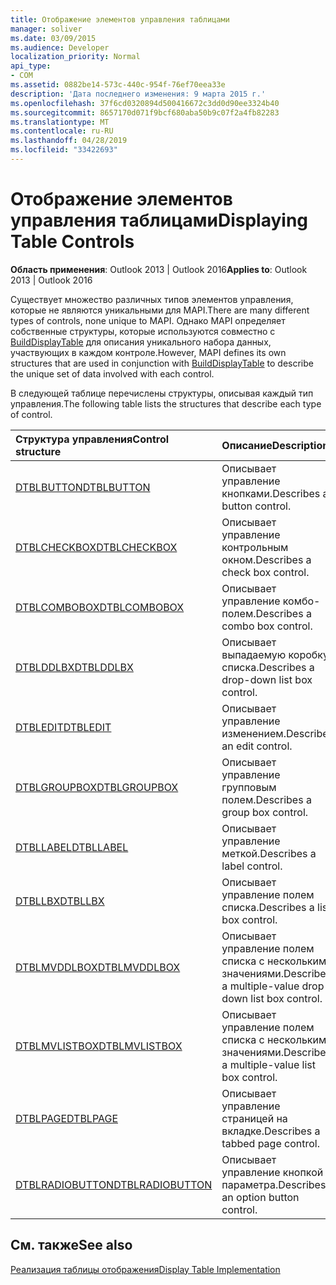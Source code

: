 ```yaml
---
title: Отображение элементов управления таблицами
manager: soliver
ms.date: 03/09/2015
ms.audience: Developer
localization_priority: Normal
api_type:
- COM
ms.assetid: 0882be14-573c-440c-954f-76ef70eea33e
description: 'Дата последнего изменения: 9 марта 2015 г.'
ms.openlocfilehash: 37f6cd0320894d500416672c3dd0d90ee3324b40
ms.sourcegitcommit: 8657170d071f9bcf680aba50b9c07f2a4fb82283
ms.translationtype: MT
ms.contentlocale: ru-RU
ms.lasthandoff: 04/28/2019
ms.locfileid: "33422693"
---
```

# <a name="displaying-table-controls"></a><span data-ttu-id="b933e-103">Отображение элементов управления таблицами</span><span class="sxs-lookup"><span data-stu-id="b933e-103">Displaying Table Controls</span></span>

  
  
<span data-ttu-id="b933e-104">**Область применения**: Outlook 2013 | Outlook 2016</span><span class="sxs-lookup"><span data-stu-id="b933e-104">**Applies to**: Outlook 2013 | Outlook 2016</span></span> 
  
<span data-ttu-id="b933e-105">Существует множество различных типов элементов управления, которые не являются уникальными для MAPI.</span><span class="sxs-lookup"><span data-stu-id="b933e-105">There are many different types of controls, none unique to MAPI.</span></span> <span data-ttu-id="b933e-106">Однако MAPI определяет собственные структуры, которые используются совместно с [BuildDisplayTable](builddisplaytable.md) для описания уникального набора данных, участвующих в каждом контроле.</span><span class="sxs-lookup"><span data-stu-id="b933e-106">However, MAPI defines its own structures that are used in conjunction with [BuildDisplayTable](builddisplaytable.md) to describe the unique set of data involved with each control.</span></span> 
  
<span data-ttu-id="b933e-107">В следующей таблице перечислены структуры, описывая каждый тип управления.</span><span class="sxs-lookup"><span data-stu-id="b933e-107">The following table lists the structures that describe each type of control.</span></span> 
  
|<span data-ttu-id="b933e-108">**Структура управления**</span><span class="sxs-lookup"><span data-stu-id="b933e-108">**Control structure**</span></span>|<span data-ttu-id="b933e-109">**Описание**</span><span class="sxs-lookup"><span data-stu-id="b933e-109">**Description**</span></span>|
|:-----|:-----|
|[<span data-ttu-id="b933e-110">DTBLBUTTON</span><span class="sxs-lookup"><span data-stu-id="b933e-110">DTBLBUTTON</span></span>](dtblbutton.md) <br/> |<span data-ttu-id="b933e-111">Описывает управление кнопками.</span><span class="sxs-lookup"><span data-stu-id="b933e-111">Describes a button control.</span></span>  <br/> |
|[<span data-ttu-id="b933e-112">DTBLCHECKBOX</span><span class="sxs-lookup"><span data-stu-id="b933e-112">DTBLCHECKBOX</span></span>](dtblcheckbox.md) <br/> |<span data-ttu-id="b933e-113">Описывает управление контрольным окном.</span><span class="sxs-lookup"><span data-stu-id="b933e-113">Describes a check box control.</span></span>  <br/> |
|[<span data-ttu-id="b933e-114">DTBLCOMBOBOX</span><span class="sxs-lookup"><span data-stu-id="b933e-114">DTBLCOMBOBOX</span></span>](dtblcombobox.md) <br/> |<span data-ttu-id="b933e-115">Описывает управление комбо-полем.</span><span class="sxs-lookup"><span data-stu-id="b933e-115">Describes a combo box control.</span></span>  <br/> |
|[<span data-ttu-id="b933e-116">DTBLDDLBX</span><span class="sxs-lookup"><span data-stu-id="b933e-116">DTBLDDLBX</span></span>](dtblddlbx.md) <br/> |<span data-ttu-id="b933e-117">Описывает выпадаемую коробку списка.</span><span class="sxs-lookup"><span data-stu-id="b933e-117">Describes a drop-down list box control.</span></span>  <br/> |
|[<span data-ttu-id="b933e-118">DTBLEDIT</span><span class="sxs-lookup"><span data-stu-id="b933e-118">DTBLEDIT</span></span>](dtbledit.md) <br/> |<span data-ttu-id="b933e-119">Описывает управление изменением.</span><span class="sxs-lookup"><span data-stu-id="b933e-119">Describes an edit control.</span></span>  <br/> |
|[<span data-ttu-id="b933e-120">DTBLGROUPBOX</span><span class="sxs-lookup"><span data-stu-id="b933e-120">DTBLGROUPBOX</span></span>](dtblgroupbox.md) <br/> |<span data-ttu-id="b933e-121">Описывает управление групповым полем.</span><span class="sxs-lookup"><span data-stu-id="b933e-121">Describes a group box control.</span></span>  <br/> |
|[<span data-ttu-id="b933e-122">DTBLLABEL</span><span class="sxs-lookup"><span data-stu-id="b933e-122">DTBLLABEL</span></span>](dtbllabel.md) <br/> |<span data-ttu-id="b933e-123">Описывает управление меткой.</span><span class="sxs-lookup"><span data-stu-id="b933e-123">Describes a label control.</span></span>  <br/> |
|[<span data-ttu-id="b933e-124">DTBLLBX</span><span class="sxs-lookup"><span data-stu-id="b933e-124">DTBLLBX</span></span>](dtbllbx.md) <br/> |<span data-ttu-id="b933e-125">Описывает управление полем списка.</span><span class="sxs-lookup"><span data-stu-id="b933e-125">Describes a list box control.</span></span>  <br/> |
|[<span data-ttu-id="b933e-126">DTBLMVDDLBOX</span><span class="sxs-lookup"><span data-stu-id="b933e-126">DTBLMVDDLBOX</span></span>](dtblmvddlbox.md) <br/> |<span data-ttu-id="b933e-127">Описывает управление полем списка с несколькими значениями.</span><span class="sxs-lookup"><span data-stu-id="b933e-127">Describes a multiple-value drop-down list box control.</span></span>  <br/> |
|[<span data-ttu-id="b933e-128">DTBLMVLISTBOX</span><span class="sxs-lookup"><span data-stu-id="b933e-128">DTBLMVLISTBOX</span></span>](dtblmvlistbox.md) <br/> |<span data-ttu-id="b933e-129">Описывает управление полем списка с несколькими значениями.</span><span class="sxs-lookup"><span data-stu-id="b933e-129">Describes a multiple-value list box control.</span></span>  <br/> |
|[<span data-ttu-id="b933e-130">DTBLPAGE</span><span class="sxs-lookup"><span data-stu-id="b933e-130">DTBLPAGE</span></span>](dtblpage.md) <br/> |<span data-ttu-id="b933e-131">Описывает управление страницей на вкладке.</span><span class="sxs-lookup"><span data-stu-id="b933e-131">Describes a tabbed page control.</span></span>  <br/> |
|[<span data-ttu-id="b933e-132">DTBLRADIOBUTTON</span><span class="sxs-lookup"><span data-stu-id="b933e-132">DTBLRADIOBUTTON</span></span>](dtblradiobutton.md) <br/> |<span data-ttu-id="b933e-133">Описывает управление кнопкой параметра.</span><span class="sxs-lookup"><span data-stu-id="b933e-133">Describes an option button control.</span></span>  <br/> |
   
## <a name="see-also"></a><span data-ttu-id="b933e-134">См. также</span><span class="sxs-lookup"><span data-stu-id="b933e-134">See also</span></span>



[<span data-ttu-id="b933e-135">Реализация таблицы отображения</span><span class="sxs-lookup"><span data-stu-id="b933e-135">Display Table Implementation</span></span>](display-table-implementation.md)

